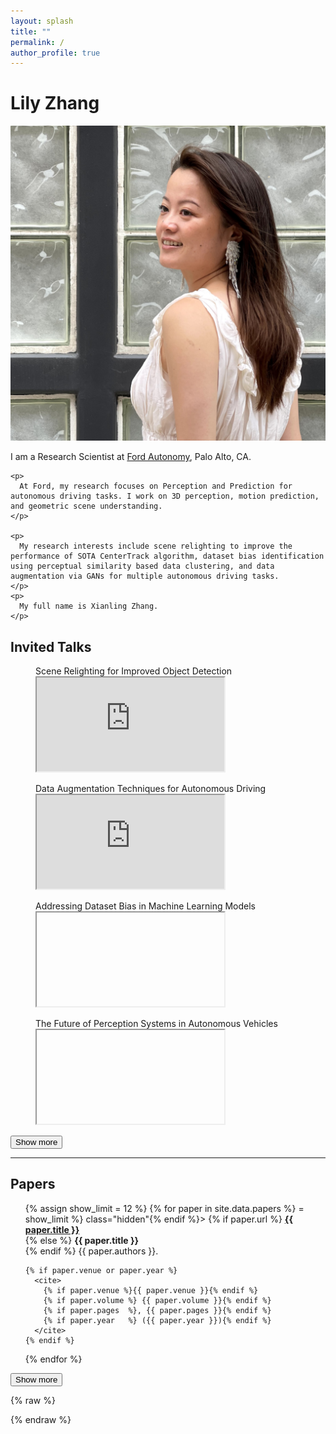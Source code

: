 ```yaml
---
layout: splash
title: ""
permalink: /
author_profile: true
---
```


# Lily Zhang

<!-- ░░░ Bio block with photo and links ░░░ -->
<div class="intro-flex">
  <div class="intro-left">          <!-- NEW wrapper -->
      <img src="/assets/img/prof_pic.jpg"
           alt="Lily Zhang"
           class="intro-avatar">
        <!-- social icons -->
        <div class="social-links">
          <a href="https://twitter.com/im_lilyz" aria-label="Twitter">
            <i class="fab fa-x-twitter"></i>
          </a>
          <a href="https://scholar.google.com/citations?user=la-Mx-UAAAAJ"
             aria-label="Google Scholar">
            <i class="ai ai-google-scholar"></i>
          </a>
          <a href="https://github.com/alchemz" aria-label="GitHub">
            <i class="fab fa-github"></i>
          </a>
          <a href="https://www.linkedin.com/in/alchemz/" aria-label="LinkedIn">
            <i class="fab fa-linkedin"></i>
          </a>
          <a href="mailto:alchemxz@gmail.com" aria-label="Email">
            <i class="fas fa-envelope"></i>
          </a>
        </div>
  </div>

  <div class="intro-text">
    <p>
      I am a Research Scientist at
      <a href="https://corporate.ford.com/operations/locations/silicon-valley.html" target="_blank" rel="noopener">Ford Autonomy</a>, Palo Alto, CA.
    </p>

    <p>
      At Ford, my research focuses on Perception and Prediction for autonomous driving tasks. I work on 3D perception, motion prediction, and geometric scene understanding.
    </p>

    <p>
      My research interests include scene relighting to improve the performance of SOTA CenterTrack algorithm, dataset bias identification using perceptual similarity based data clustering, and data augmentation via GANs for multiple autonomous driving tasks.
    </p>
    <p>
      My full name is Xianling Zhang.
    </p>
  </div>
</div>




## Invited Talks

<div id="talks-videos" class="video-grid">

<figure>
  <figcaption>Scene Relighting for Improved Object Detection</figcaption>
  <iframe
    src="https://www.youtube.com/embed/dQw4w9WgXcQ?playsinline=1&rel=0&mute=1"
    title="NVIDIA GTC 2023"
  ></iframe>
</figure>

<figure>
  <figcaption>Data Augmentation Techniques for Autonomous Driving</figcaption>
  <iframe
    src="https://www.youtube.com/embed/dQw4w9WgXcQ?playsinline=1&rel=0&mute=1"
    title="Stanford AI Lab"
  ></iframe>
</figure>

<figure class="video-item hidden">
  <figcaption>Addressing Dataset Bias in Machine Learning Models</figcaption>
  <iframe
    data-src="https://www.youtube.com/embed/dQw4w9WgXcQ?si=i3C3vljqV0AsVca6&mute=1"
    title="UC Berkeley EECS Department"
  ></iframe>
</figure>


<figure class="video-item hidden">
  <figcaption>The Future of Perception Systems in Autonomous Vehicles</figcaption>
  <iframe
    data-src="https://www.youtube.com/embed/dQw4w9WgXcQ?si=W7ZUtBpzK9X0xmix&mute=1"
    title="MIT CSAIL"
    loading="lazy"
  ></iframe>
</figure>

</div>

<button id="talks-more-button" class="more-button" data-target="#talks-videos">Show&nbsp;more</button>



---

## Papers

<ul id="papers-list" class="bibliography">
{% assign show_limit = 12 %}
{% for paper in site.data.papers %}
  <li{% if forloop.index0 >= show_limit %} class="hidden"{% endif %}>
    {% if paper.url %}
      <strong><a href="{{ paper.url }}" target="_blank" rel="noopener">{{ paper.title }}</a></strong><br>
    {% else %}
      <strong>{{ paper.title }}</strong><br>
    {% endif %}
    {{ paper.authors }}.<br>

    {% if paper.venue or paper.year %}
      <cite>
        {% if paper.venue %}{{ paper.venue }}{% endif %}
        {% if paper.volume %} {{ paper.volume }}{% endif %}
        {% if paper.pages  %}, {{ paper.pages }}{% endif %}
        {% if paper.year   %} ({{ paper.year }}){% endif %}
      </cite>
    {% endif %}
  </li>
{% endfor %}
</ul>

<button id="papers-more-button"
        class="more-button"
        data-target="#papers-list">
  Show&nbsp;more
</button>


<!-- put this at the very end of index.md (or whatever page),            -->
<!-- right before the closing markdown '---' or before any footer include -->
{% raw %}
<script>
/* unified handler from previous message */
document.addEventListener("DOMContentLoaded", () => {
  document.querySelectorAll(".more-button").forEach(btn => {
    btn.addEventListener("click", () => {
      const target = document.querySelector(btn.dataset.target);
      if (!target) return;

      target.querySelectorAll(".hidden").forEach(fig => {
        fig.classList.remove("hidden");
        const ifr = fig.querySelector("iframe[data-src]");
        if (ifr) ifr.src = ifr.dataset.src;
      });

      btn.remove();
    });
  });
});
</script>
{% endraw %}